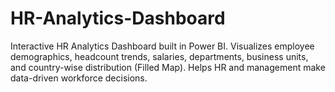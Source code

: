 # HR-Analytics-Dashboard
Interactive HR Analytics Dashboard built in Power BI. Visualizes employee demographics, headcount trends, salaries, departments, business units, and country-wise distribution (Filled Map). Helps HR and management make data-driven workforce decisions.
